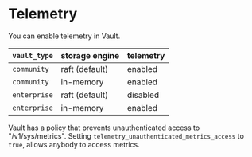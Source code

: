 # Telemetry

You can enable telemetry in Vault.

| `vault_type` | storage engine | telemetry |
|--------------|----------------|-----------|
| `community`  | raft (default) | enabled   |
| `community`  | in-memory      | enabled   |
| `enterprise` | raft (default) | disabled  |
| `enterprise` | in-memory      | enabled   |

Vault has a policy that prevents unauthenticated access to "/v1/sys/metrics". Setting `telemetry_unauthenticated_metrics_access` to `true`, allows anybody to access metrics.

